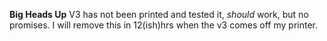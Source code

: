 **Big Heads Up** 
V3 has not been printed and tested it, *should* work, but no promises. I will remove this in 12(ish)hrs when the v3 comes off my printer. 
